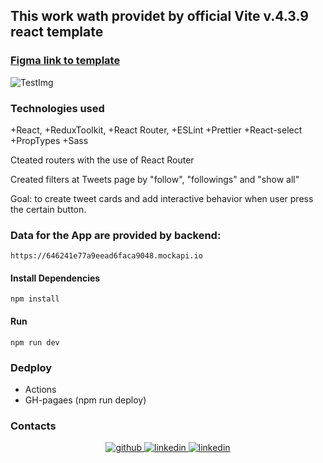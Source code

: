 ## This work wath providet by official Vite v.4.3.9 react template

### [Figma link to template](https://www.figma.com/file/zun1oP6NmS2Lmgbcj6e1IG/Test?node-id=0-1&t=fKfPK1hQF3isHhAC-0)

![TestImg](https://textbook.edu.goit.global/lms-career-homework/uk/img/image-1.jpg)

### Technologies used

+React, +ReduxToolkit, +React Router, +ESLint +Prettier +React-select +PropTypes +Sass

Cteated routers with the use of React Router

Created filters at Tweets page by "follow", "followings" and "show all"

Goal: to create tweet cards and add interactive behavior when user press the certain button.

### Data for the App are provided by backend:

```
https://646241e77a9eead6faca9048.mockapi.io
```

#### Install Dependencies

```
npm install
```

#### Run

```
npm run dev
```

### Dedploy

- Actions
- GH-pagaes (npm run deploy)

### Contacts

<div align="center">
<a href="https://github.com/ElenaKorenieva" target="_blank">
<img src=https://img.shields.io/badge/github-%2324292e.svg?&style=for-the-badge&logo=github&logoColor=white alt=github style="margin-bottom: 5px;" />
</a>
<a href="https://www.linkedin.com/in/olena-korenieva-555391109/" target="_blank">
<img src=https://img.shields.io/badge/linkedin-%231E77B5.svg?&style=for-the-badge&logo=linkedin&logoColor=white alt=linkedin style="margin-bottom: 5px;" />
<a href="https://t.me/ElenaKorenieva" target="_blank">
<img src=https://img.shields.io/badge/-telegram-blue?&style=for-the-badge&logo=instagram&logoColor=white alt=linkedin style="margin-bottom: 5px;" />
</a>
</div>
